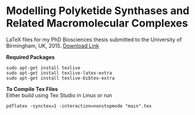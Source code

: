 # Modelling Polyketide Synthases and Related Macromolecular Complexes

LaTeX files for my PhD Biosciences thesis submitted to the University of Birmingham, UK, 2015. [Download Link](https://etheses.bham.ac.uk/id/eprint/5909/)

**Required Packages**  
```
sudo apt-get install texlive
sudo apt-get install texlive-latex-extra
sudo apt-get install texlive-bibtex-extra 
```

**To Compile Tex Files**  
Either build using Tex Studio in Linux or run  

`pdflatex -synctex=1 -interaction=nonstopmode "main".tex`


